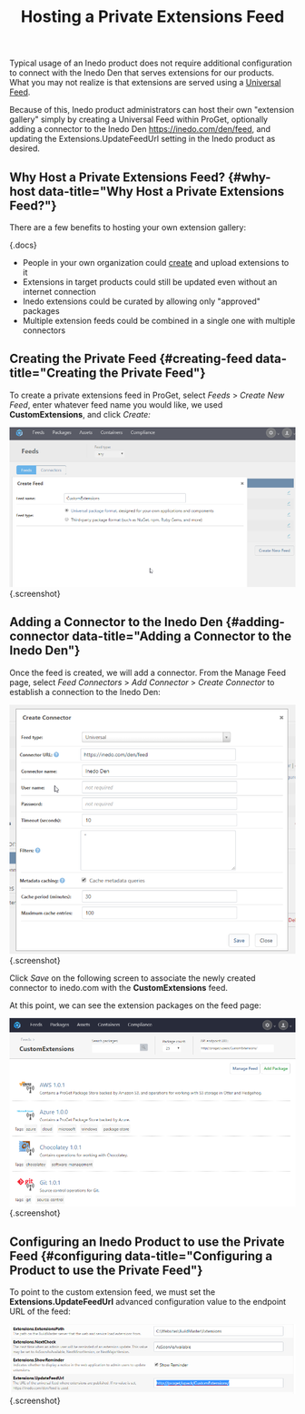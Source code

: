 ﻿---
title: Hosting a Private Extensions Feed
sequence: 30
keywords: inedo, inedo sdk
show-headings-in-nav: true
---

Typical usage of an Inedo product does not require additional configuration to connect with the Inedo Den that serves extensions for our products. What you may not realize is that extensions are served using a [Universal Feed](/docs/upack/feed-api/endpoints).

Because of this, Inedo product administrators can host their own "extension gallery" simply by creating a Universal Feed within ProGet, optionally adding a connector to the Inedo Den https://inedo.com/den/feed, and updating the Extensions.UpdateFeedUrl setting in the Inedo product as desired.

## Why Host a Private Extensions Feed? {#why-host data-title="Why Host a Private Extensions Feed?"}

There are a few benefits to hosting your own extension gallery:

{.docs}
- People in your own organization could [create](/docs/inedosdk/extending/creating) and upload extensions to it
- Extensions in target products could still be updated even without an internet connection
- Inedo extensions could be curated by allowing only "approved" packages
- Multiple extension feeds could be combined in a single one with multiple connectors

## Creating the Private Feed {#creating-feed data-title="Creating the Private Feed"}

To create a private extensions feed in ProGet, select *Feeds* > *Create New Feed*, enter whatever feed name you would like, we used **CustomExtensions**, and click *Create:*

![Creating Private Feed](/resources/documentation/various/creating-custom-feed.png){.screenshot}

## Adding a Connector to the Inedo Den {#adding-connector data-title="Adding a Connector to the Inedo Den"}

Once the feed is created, we will add a connector. From the Manage Feed page, select *Feed Connectors* > *Add Connector* >  *Create Connector* to establish a connection to the Inedo Den:

![Add Connector to Den](/resources/documentation/various/den-connector.png){.screenshot}

Click *Save* on the following screen to associate the newly created connector to inedo.com with the **CustomExtensions** feed.

At this point, we can see the extension packages on the feed page:

![CustomExtensions Feed](/resources/documentation/various/extension-feed.png){.screenshot}

## Configuring an Inedo Product to use the Private Feed {#configuring data-title="Configuring a Product to use the Private Feed"}

To point to the custom extension feed, we must set the **Extensions.UpdateFeedUrl** advanced configuration value to the endpoint URL of the feed:

![Endpoint URL](/resources/documentation/various/endpoint-url.png){.screenshot}

